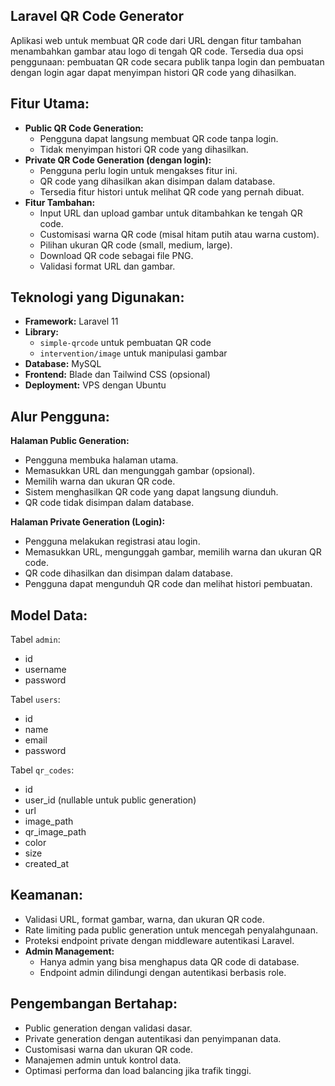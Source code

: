 ## **Laravel QR Code Generator**  

Aplikasi web untuk membuat QR code dari URL dengan fitur tambahan menambahkan gambar atau logo di tengah QR code. Tersedia dua opsi penggunaan: pembuatan QR code secara publik tanpa login dan pembuatan dengan login agar dapat menyimpan histori QR code yang dihasilkan.  

## **Fitur Utama:**  
- **Public QR Code Generation:**  
   - Pengguna dapat langsung membuat QR code tanpa login.  
   - Tidak menyimpan histori QR code yang dihasilkan.  
- **Private QR Code Generation (dengan login):**  
   - Pengguna perlu login untuk mengakses fitur ini.  
   - QR code yang dihasilkan akan disimpan dalam database.  
   - Tersedia fitur histori untuk melihat QR code yang pernah dibuat.  
- **Fitur Tambahan:**  
   - Input URL dan upload gambar untuk ditambahkan ke tengah QR code.  
   - Customisasi warna QR code (misal hitam putih atau warna custom).  
   - Pilihan ukuran QR code (small, medium, large).  
   - Download QR code sebagai file PNG.  
   - Validasi format URL dan gambar.  

## **Teknologi yang Digunakan:**  
- **Framework:** Laravel 11  
- **Library:**  
   - `simple-qrcode` untuk pembuatan QR code  
   - `intervention/image` untuk manipulasi gambar  
- **Database:** MySQL  
- **Frontend:** Blade dan Tailwind CSS (opsional)  
- **Deployment:** VPS dengan Ubuntu  

## **Alur Pengguna:**  
**Halaman Public Generation:**  
   - Pengguna membuka halaman utama.  
   - Memasukkan URL dan mengunggah gambar (opsional).  
   - Memilih warna dan ukuran QR code.  
   - Sistem menghasilkan QR code yang dapat langsung diunduh.  
   - QR code tidak disimpan dalam database.  

**Halaman Private Generation (Login):**  
   - Pengguna melakukan registrasi atau login.  
   - Memasukkan URL, mengunggah gambar, memilih warna dan ukuran QR code.  
   - QR code dihasilkan dan disimpan dalam database.  
   - Pengguna dapat mengunduh QR code dan melihat histori pembuatan.  

## **Model Data:**  
Tabel `admin`:  
- id  
- username  
- password  

Tabel `users`:  
- id  
- name  
- email  
- password  

Tabel `qr_codes`:  
- id  
- user_id (nullable untuk public generation)  
- url  
- image_path  
- qr_image_path  
- color  
- size  
- created_at  

## **Keamanan:**  
- Validasi URL, format gambar, warna, dan ukuran QR code.  
- Rate limiting pada public generation untuk mencegah penyalahgunaan.  
- Proteksi endpoint private dengan middleware autentikasi Laravel.  
- **Admin Management:**  
   - Hanya admin yang bisa menghapus data QR code di database.  
   - Endpoint admin dilindungi dengan autentikasi berbasis role.  

## **Pengembangan Bertahap:**  
- Public generation dengan validasi dasar.  
- Private generation dengan autentikasi dan penyimpanan data.  
- Customisasi warna dan ukuran QR code.  
- Manajemen admin untuk kontrol data.  
- Optimasi performa dan load balancing jika trafik tinggi.  
